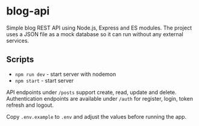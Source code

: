# blog-api

Simple blog REST API using Node.js, Express and ES modules. The project uses a
JSON file as a mock database so it can run without any external services.

## Scripts

- `npm run dev` - start server with nodemon
- `npm start` - start server

API endpoints under `/posts` support create, read, update and delete.
Authentication endpoints are available under `/auth` for register, login,
token refresh and logout.

Copy `.env.example` to `.env` and adjust the values before running the app.
